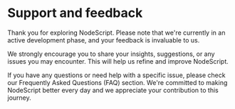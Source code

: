 
# Support and feedback

Thank you for exploring NodeScript. Please note that we're currently in an active development phase, and your feedback is invaluable to us. 

We strongly encourage you to share your insights, suggestions, or any issues you may encounter. This will help us refine and improve NodeScript. 

If you have any questions or need help with a specific issue, please check our Frequently Asked Questions (FAQ) section. We're committed to making NodeScript better every day and we appreciate your contribution to this journey.
